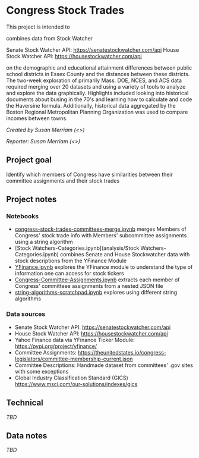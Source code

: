 # Congress Stock Trades

This project is intended to   

combines data from Stock Watcher


Senate Stock Watcher API: https://senatestockwatcher.com/api House Stock Watcher API: https://housestockwatcher.com/api


on the demographic and educational attainment differences between public school districts in Essex County and the distances between these districts. The two-week exploration of primarily Mass. DOE, NCES, and ACS data required merging over 20 datasets and using a variety of tools to analyze and explore the data graphically. Highlights included looking into historical documents about busing in the 70's and learning how to calculate and code the Haversine formula. Additionally, historical data aggregated by the Boston Regional Metropolitan Planning Organization was used to compare incomes between towns.


*Created by Susan Merriam (<>)*

*Reporter: Susan Merriam (<>)*

## Project goal

Identify which members of Congress have similarities between their committee assignments and their stock trades 

## Project notes
### Notebooks

* [congress-stock-trades-committees-merge.ipynb](analysis/congress-stock-trades-committees-merge.ipynb) merges Members of Congress' stock trade info with Members' subcommittee assignments using a string algorithm
* [Stock Watchers-Categories.ipynb](analysis/Stock Watchers-Categories.ipynb) combines Senate and House Stockwatcher data with stock descriptions from the YFinance Module
* [YFinance.ipynb](analysis/YFinance.ipynb) explores the YFinance module to understand the type of information one can access for stock tickers
* [Congress-Committee-Assignments.ipynb](analysis/Congress-Committee-Assignments.ipynb) extracts each member of Congress' committeee assignments from a nested JSON file 
* [string-algorithms-scratchpad.ipynb](analysis/string-algorithms-scratchpad.ipynb) explores using different string algorithms

### Data sources

* Senate Stock Watcher API: https://senatestockwatcher.com/api 
* House Stock Watcher API: https://housestockwatcher.com/api
* Yahoo Finance data via YFinance Ticker Module: https://pypi.org/project/yfinance/
* Committee Assignments: https://theunitedstates.io/congress-legislators/committee-membership-current.json
* Committee Descriptions: Handmade dataset from committees' .gov sites with some exceptions
* Global Industry Classification Standard (GICS) https://www.msci.com/our-solutions/indexes/gics


## Technical

*TBD*


## Data notes

*TBD*
